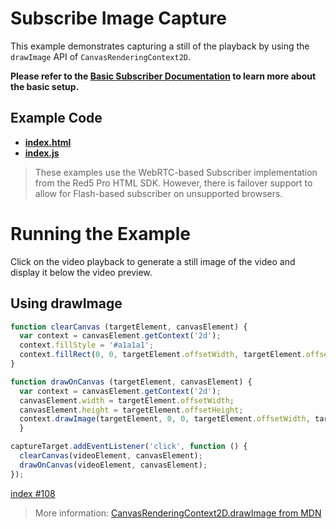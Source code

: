 # Subscribe Image Capture

This example demonstrates capturing a still of the playback by using the `drawImage` API of `CanvasRenderingContext2D`.

**Please refer to the [Basic Subscriber Documentation](../subscribe/README.md) to learn more about the basic setup.**

## Example Code
- **[index.html](index.html)**
- **[index.js](index.js)**

> These examples use the WebRTC-based Subscriber implementation from the Red5 Pro HTML SDK. However, there is failover support to allow for Flash-based subscriber on unsupported browsers.

# Running the Example
Click on the video playback to generate a still image of the video and display it below the video preview.

## Using drawImage

```js
function clearCanvas (targetElement, canvasElement) {
  var context = canvasElement.getContext('2d');
  context.fillStyle = '#a1a1a1';
  context.fillRect(0, 0, targetElement.offsetWidth, targetElement.offsetHeight);
}

function drawOnCanvas (targetElement, canvasElement) {
  var context = canvasElement.getContext('2d');
  canvasElement.width = targetElement.offsetWidth;
  canvasElement.height = targetElement.offsetHeight;
  context.drawImage(targetElement, 0, 0, targetElement.offsetWidth, targetElement.offsetHeight);
  }

captureTarget.addEventListener('click', function () {
  clearCanvas(videoElement, canvasElement);
  drawOnCanvas(videoElement, canvasElement);
});
```

[index #108](index#L108)

> More information: [CanvasRenderingContext2D.drawImage from MDN](https://developer.mozilla.org/en-US/docs/Web/API/CanvasRenderingContext2D/drawImage)
